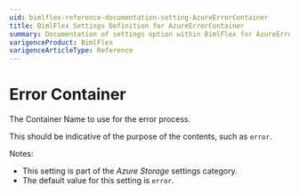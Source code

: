 ```yaml
---
uid: bimlflex-reference-documentation-setting-AzureErrorContainer
title: BimlFlex Settings Definition for AzureErrorContainer
summary: Documentation of settings option within BimlFlex for AzureErrorContainer
varigenceProduct: BimlFlex
varigenceArticleType: Reference
---
```


# Error Container

The Container Name to use for the error process.

This should be indicative of the purpose of the contents, such as `error`.

Notes:

* This setting is part of the *Azure Storage* settings category.
* The default value for this setting is `error`.
